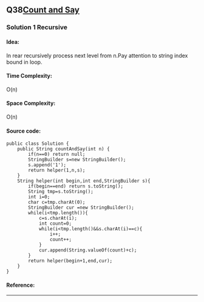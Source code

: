 ## Q38[Count and Say](https://leetcode.com/problems/count-and-say/) 

### Solution 1 Recursive
#### Idea:
In rear recursively process next level from n.Pay attention to string index bound in loop.
#### Time Complexity: 
O(n)
#### Space Complexity:
O(n)
#### Source code:
```
public class Solution {
    public String countAndSay(int n) {
        if(n==0) return null;
        StringBuilder s=new StringBuilder();
        s.append('1'); 
        return helper(1,n,s);
    }
    String helper(int begin,int end,StringBuilder s){
        if(begin==end) return s.toString();
        String tmp=s.toString();
        int i=0;
        char c=tmp.charAt(0);
        StringBuilder cur =new StringBuilder();
        while(i<tmp.length()){
            c=s.charAt(i);
            int count=0;
            while(i<tmp.length()&&s.charAt(i)==c){
                i++;
                count++;
            }
            cur.append(String.valueOf(count)+c);
        }
        return helper(begin+1,end,cur);
    }
}
```
#### Reference:

---

